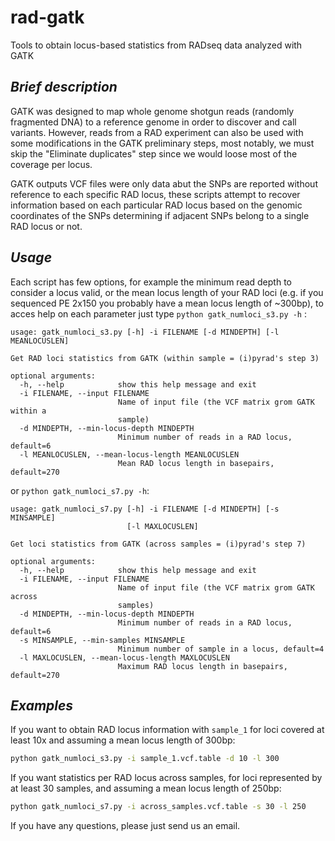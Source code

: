 # rad-gatk
Tools to obtain locus-based statistics from RADseq data analyzed with GATK

## _Brief description_
GATK was designed to map whole genome shotgun reads (randomly fragmented DNA) to a reference genome in order to discover and call variants. However, reads from a RAD experiment can also be used with some modifications in the GATK preliminary steps, most notably, we must skip the "Eliminate duplicates" step since we would loose most of the coverage per locus.

GATK outputs VCF files were only data abut the SNPs are reported without reference to each specific RAD locus, these scripts attempt to recover information based on each particular RAD locus based on the genomic coordinates of the SNPs determining if adjacent SNPs belong to a single RAD locus or not.

## _Usage_
Each script has few options, for example the minimum read depth to consider a locus valid, or the mean locus length of your RAD loci (e.g. if you sequenced PE 2x150 you probably have a mean locus length of ~300bp), to acces help on each parameter just type `python gatk_numloci_s3.py -h` :

```
usage: gatk_numloci_s3.py [-h] -i FILENAME [-d MINDEPTH] [-l MEANLOCUSLEN]

Get RAD loci statistics from GATK (within sample = (i)pyrad's step 3)

optional arguments:
  -h, --help            show this help message and exit
  -i FILENAME, --input FILENAME
                        Name of input file (the VCF matrix grom GATK within a
                        sample)
  -d MINDEPTH, --min-locus-depth MINDEPTH
                        Minimum number of reads in a RAD locus, default=6
  -l MEANLOCUSLEN, --mean-locus-length MEANLOCUSLEN
                        Mean RAD locus length in basepairs, default=270
```
or `python gatk_numloci_s7.py -h`:
```
usage: gatk_numloci_s7.py [-h] -i FILENAME [-d MINDEPTH] [-s MINSAMPLE]
                          [-l MAXLOCUSLEN]

Get loci statistics from GATK (across samples = (i)pyrad's step 7)

optional arguments:
  -h, --help            show this help message and exit
  -i FILENAME, --input FILENAME
                        Name of input file (the VCF matrix grom GATK across
                        samples)
  -d MINDEPTH, --min-locus-depth MINDEPTH
                        Minimum number of reads in a RAD locus, default=6
  -s MINSAMPLE, --min-samples MINSAMPLE
                        Minimum number of sample in a locus, default=4
  -l MAXLOCUSLEN, --mean-locus-length MAXLOCUSLEN
                        Maximum RAD locus length in basepairs, default=270
```

## _Examples_

If you want to obtain RAD locus information with `sample_1` for loci covered at least 10x and assuming a mean locus length of 300bp:
```bash
python gatk_numloci_s3.py -i sample_1.vcf.table -d 10 -l 300
```
If you want statistics per RAD locus across samples, for loci represented by at least 30 samples, and assuming a mean locus length of 250bp:
```bash
python gatk_numloci_s7.py -i across_samples.vcf.table -s 30 -l 250
```

If you have any questions, please just send us an email.
